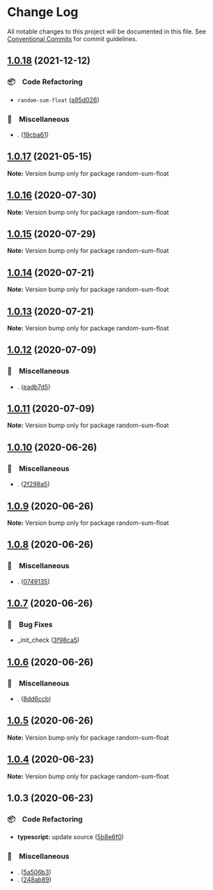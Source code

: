 # Change Log

All notable changes to this project will be documented in this file.
See [Conventional Commits](https://conventionalcommits.org) for commit guidelines.

## [1.0.18](https://github.com/bluelovers/ws-random/compare/random-sum-float@1.0.17...random-sum-float@1.0.18) (2021-12-12)


### 📦　Code Refactoring

* `random-sum-float` ([a95d026](https://github.com/bluelovers/ws-random/commit/a95d026b55d473a46ace4bd089b92045c1050bdc))


### 🔖　Miscellaneous

* . ([19cba61](https://github.com/bluelovers/ws-random/commit/19cba61e72fac18296cafcb70ebdb6e5d5d5c5ff))





## [1.0.17](https://github.com/bluelovers/ws-random/compare/random-sum-float@1.0.16...random-sum-float@1.0.17) (2021-05-15)

**Note:** Version bump only for package random-sum-float





## [1.0.16](https://github.com/bluelovers/ws-random/compare/random-sum-float@1.0.15...random-sum-float@1.0.16) (2020-07-30)

**Note:** Version bump only for package random-sum-float





## [1.0.15](https://github.com/bluelovers/ws-random/compare/random-sum-float@1.0.14...random-sum-float@1.0.15) (2020-07-29)

**Note:** Version bump only for package random-sum-float





## [1.0.14](https://github.com/bluelovers/ws-random/compare/random-sum-float@1.0.13...random-sum-float@1.0.14) (2020-07-21)

**Note:** Version bump only for package random-sum-float





## [1.0.13](https://github.com/bluelovers/ws-random/compare/random-sum-float@1.0.12...random-sum-float@1.0.13) (2020-07-21)

**Note:** Version bump only for package random-sum-float





## [1.0.12](https://github.com/bluelovers/ws-random/compare/random-sum-float@1.0.11...random-sum-float@1.0.12) (2020-07-09)


### 🔖　Miscellaneous

* . ([eadb7d5](https://github.com/bluelovers/ws-random/commit/eadb7d5b459b24c7227776012373b7d08feb8c2c))





## [1.0.11](https://github.com/bluelovers/ws-random/compare/random-sum-float@1.0.10...random-sum-float@1.0.11) (2020-07-09)

**Note:** Version bump only for package random-sum-float





## [1.0.10](https://github.com/bluelovers/ws-random/compare/random-sum-float@1.0.9...random-sum-float@1.0.10) (2020-06-26)


### 🔖　Miscellaneous

* . ([2f298a5](https://github.com/bluelovers/ws-random/commit/2f298a5e61d843da3c9359663f5d5ed2d5673490))





## [1.0.9](https://github.com/bluelovers/ws-random/compare/random-sum-float@1.0.8...random-sum-float@1.0.9) (2020-06-26)

**Note:** Version bump only for package random-sum-float





## [1.0.8](https://github.com/bluelovers/ws-random/compare/random-sum-float@1.0.7...random-sum-float@1.0.8) (2020-06-26)


### 🔖　Miscellaneous

* . ([0749135](https://github.com/bluelovers/ws-random/commit/074913540f6ce65cf659c6f7918ce203af115f70))





## [1.0.7](https://github.com/bluelovers/ws-random/compare/random-sum-float@1.0.6...random-sum-float@1.0.7) (2020-06-26)


### 🐛　Bug Fixes

* _init_check ([3f98ca5](https://github.com/bluelovers/ws-random/commit/3f98ca5b619a0c66aa7271f949cc3d06c7969f12))





## [1.0.6](https://github.com/bluelovers/ws-random/compare/random-sum-float@1.0.5...random-sum-float@1.0.6) (2020-06-26)


### 🔖　Miscellaneous

* . ([8dd6ccb](https://github.com/bluelovers/ws-random/commit/8dd6ccb22f625c0de80360e8f79a60dca3752233))





## [1.0.5](https://github.com/bluelovers/ws-random/compare/random-sum-float@1.0.4...random-sum-float@1.0.5) (2020-06-26)

**Note:** Version bump only for package random-sum-float





## [1.0.4](https://github.com/bluelovers/ws-random/compare/random-sum-float@1.0.3...random-sum-float@1.0.4) (2020-06-23)

**Note:** Version bump only for package random-sum-float





## 1.0.3 (2020-06-23)


### 📦　Code Refactoring

* **typescript:** update source ([5b8e6f0](https://github.com/bluelovers/ws-random/commit/5b8e6f0df0bb756e20927493cee9269f9c6596c4))


### 🔖　Miscellaneous

* . ([5a506b3](https://github.com/bluelovers/ws-random/commit/5a506b3184d918000a2bc4873f567e8c71b386cc))
* . ([248ab89](https://github.com/bluelovers/ws-random/commit/248ab8998b11d03da14eb4920ef79d2e0dfc59bb))
